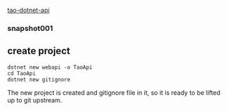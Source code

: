 [tao-dotnet-api](https://github.com/noviKorisnik/tao-dotnet-api)
### snapshot001
## create project
```
dotnet new webapi -o TaoApi
cd TaoApi
dotnet new gitignore
```
The new project is created and gitignore file in it, so it is ready to be lifted up to git upstream.